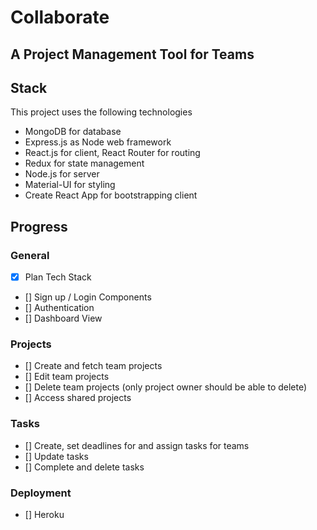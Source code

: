 # Collaborate
## A Project Management Tool for Teams

## Stack

This project uses the following technologies

- MongoDB for database
- Express.js as Node web framework
- React.js for client, React Router for routing
- Redux for state management
- Node.js for server
- Material-UI for styling
- Create React App for bootstrapping client

## Progress

### General 
- [x] Plan Tech Stack
- [] Sign up / Login Components
- [] Authentication
- [] Dashboard View

### Projects
 - [] Create and fetch team projects
 - [] Edit team projects
 - [] Delete team projects (only project owner should be able to delete)
 - [] Access shared projects
 
 ### Tasks
 - [] Create, set deadlines for and assign tasks for teams
 - [] Update tasks
 - [] Complete and delete tasks
 
 ### Deployment
 - [] Heroku
 
